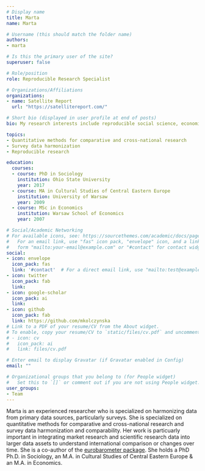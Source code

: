 ```yaml
---
# Display name
title: Marta
name: Marta

# Username (this should match the folder name)
authors:
- marta

# Is this the primary user of the site?
superuser: false

# Role/position
role: Reproducible Research Specialist

# Organizations/Affiliations
organizations:
- name: Satellite Report
  url: "https://satellitereport.com/"

# Short bio (displayed in user profile at end of posts)
bio: My research interests include reproducible social science, economics and finance.

topics:
- Quantitative methods for comparative and cross-national research
- Survey data harmonization
- Reproducible research

education:
  courses:
  - course: PhD in Sociology
    institution: Ohio State University
    year: 2017
  - course: MA in Cultural Studies of Central Eastern Europe
    institution: University of Warsaw
    year: 2009
  - course: MSc in Economics
    institution: Warsaw School of Economics
    year: 2007

# Social/Academic Networking
# For available icons, see: https://sourcethemes.com/academic/docs/page-builder/#icons
#   For an email link, use "fas" icon pack, "envelope" icon, and a link in the
#   form "mailto:your-email@example.com" or "#contact" for contact widget.
social:
- icon: envelope
  icon_pack: fas
  link: '#contact'  # For a direct email link, use "mailto:test@example.org".
- icon: twitter
  icon_pack: fab
  link: 
- icon: google-scholar
  icon_pack: ai
  link: 
- icon: github
  icon_pack: fab
  link: https://github.com/mkolczynska
# Link to a PDF of your resume/CV from the About widget.
# To enable, copy your resume/CV to `static/files/cv.pdf` and uncomment the lines below.
# - icon: cv
#   icon_pack: ai
#   link: files/cv.pdf

# Enter email to display Gravatar (if Gravatar enabled in Config)
email: ""

# Organizational groups that you belong to (for People widget)
#   Set this to `[]` or comment out if you are not using People widget.
user_groups:
- Team
---
```


Marta is an experienced researcher who is specialized on harmonizing data from primary data sources, particularly surveys. She is specialized on quantitative methods for comparative and cross-national research and survey data harmonization and comparability. Her work is particuarly important in integrating market research and scientific research data into larger data assets to understand international comparison or changes over time. She is a co-author of the [eurobarometer package](publication/eurobarometer_2020/). She holds a PhD Ph.D. in Sociology, an M.A. in Cultural Studies of Central Eastern Europe & an M.A. in Economics.
